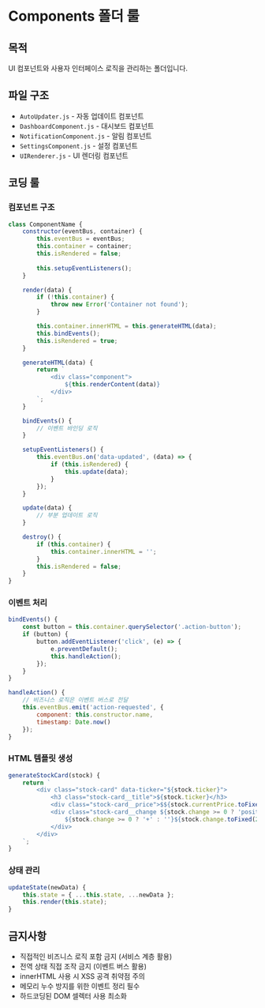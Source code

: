 # Components 폴더 룰

## 목적
UI 컴포넌트와 사용자 인터페이스 로직을 관리하는 폴더입니다.

## 파일 구조
- `AutoUpdater.js` - 자동 업데이트 컴포넌트
- `DashboardComponent.js` - 대시보드 컴포넌트
- `NotificationComponent.js` - 알림 컴포넌트
- `SettingsComponent.js` - 설정 컴포넌트
- `UIRenderer.js` - UI 렌더링 컴포넌트

## 코딩 룰

### 컴포넌트 구조
```javascript
class ComponentName {
    constructor(eventBus, container) {
        this.eventBus = eventBus;
        this.container = container;
        this.isRendered = false;
        
        this.setupEventListeners();
    }

    render(data) {
        if (!this.container) {
            throw new Error('Container not found');
        }

        this.container.innerHTML = this.generateHTML(data);
        this.bindEvents();
        this.isRendered = true;
    }

    generateHTML(data) {
        return `
            <div class="component">
                ${this.renderContent(data)}
            </div>
        `;
    }

    bindEvents() {
        // 이벤트 바인딩 로직
    }

    setupEventListeners() {
        this.eventBus.on('data-updated', (data) => {
            if (this.isRendered) {
                this.update(data);
            }
        });
    }

    update(data) {
        // 부분 업데이트 로직
    }

    destroy() {
        if (this.container) {
            this.container.innerHTML = '';
        }
        this.isRendered = false;
    }
}
```

### 이벤트 처리
```javascript
bindEvents() {
    const button = this.container.querySelector('.action-button');
    if (button) {
        button.addEventListener('click', (e) => {
            e.preventDefault();
            this.handleAction();
        });
    }
}

handleAction() {
    // 비즈니스 로직은 이벤트 버스로 전달
    this.eventBus.emit('action-requested', {
        component: this.constructor.name,
        timestamp: Date.now()
    });
}
```

### HTML 템플릿 생성
```javascript
generateStockCard(stock) {
    return `
        <div class="stock-card" data-ticker="${stock.ticker}">
            <h3 class="stock-card__title">${stock.ticker}</h3>
            <div class="stock-card__price">$${stock.currentPrice.toFixed(2)}</div>
            <div class="stock-card__change ${stock.change >= 0 ? 'positive' : 'negative'}">
                ${stock.change >= 0 ? '+' : ''}${stock.change.toFixed(2)}%
            </div>
        </div>
    `;
}
```

### 상태 관리
```javascript
updateState(newData) {
    this.state = { ...this.state, ...newData };
    this.render(this.state);
}
```

## 금지사항
- 직접적인 비즈니스 로직 포함 금지 (서비스 계층 활용)
- 전역 상태 직접 조작 금지 (이벤트 버스 활용)
- innerHTML 사용 시 XSS 공격 취약점 주의
- 메모리 누수 방지를 위한 이벤트 정리 필수
- 하드코딩된 DOM 셀렉터 사용 최소화